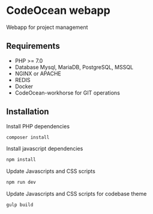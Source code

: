 # CodeOcean webapp

Webapp for project management

## Requirements

* PHP >= 7.0
* Database Mysql, MariaDB, PostgreSQL, MSSQL
* NGINX or APACHE
* REDIS
* Docker
* CodeOcean-workhorse for GIT operations

## Installation

Install PHP dependencies

```bash
composer install
```

Install javascript dependencies

```bash
npm install
```

Update Javascripts and CSS scripts

```bash
npm run dev
```

Update Javascripts and CSS scripts for codebase theme

```bash
gulp build
```